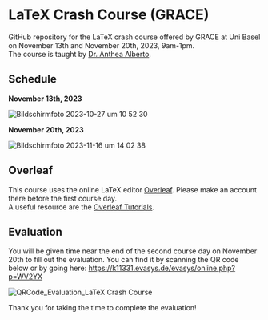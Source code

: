 # LaTeX Crash Course (GRACE)

GitHub repository for the LaTeX crash course offered by GRACE at Uni Basel on November 13th and November 20th, 2023, 9am-1pm.\
The course is taught by [Dr. Anthea Alberto](https://rise.unibas.ch/de/team/anthea-alberto/).

## Schedule

**November 13th, 2023**

![Bildschirmfoto 2023-10-27 um 10 52 30](https://github.com/RISE-UNIBAS/grace_latex_HS23/assets/94174603/ca752d15-5986-42f4-a88e-b267b3edc286)

**November 20th, 2023**

![Bildschirmfoto 2023-11-16 um 14 02 38](https://github.com/RISE-UNIBAS/grace_latex_HS23/assets/94174603/7ec17354-f235-4e7d-ac9b-d85563228e71)

## Overleaf

This course uses the online LaTeX editor [Overleaf](https://www.overleaf.com). Please make an account there before the first course day.\
A useful resource are the [Overleaf Tutorials](https://www.overleaf.com/learn).

## Evaluation

You will be given time near the end of the second course day on November 20th to fill out the evaluation. You can find it by scanning the QR code below or by going here: https://k11331.evasys.de/evasys/online.php?p=WV2YX

![QRCode_Evaluation_LaTeX Crash Course](https://github.com/RISE-UNIBAS/grace_latex_HS23/assets/94174603/397d08c2-4a07-45aa-a10c-7ea5d6cca3b0)

Thank you for taking the time to complete the evaluation!
